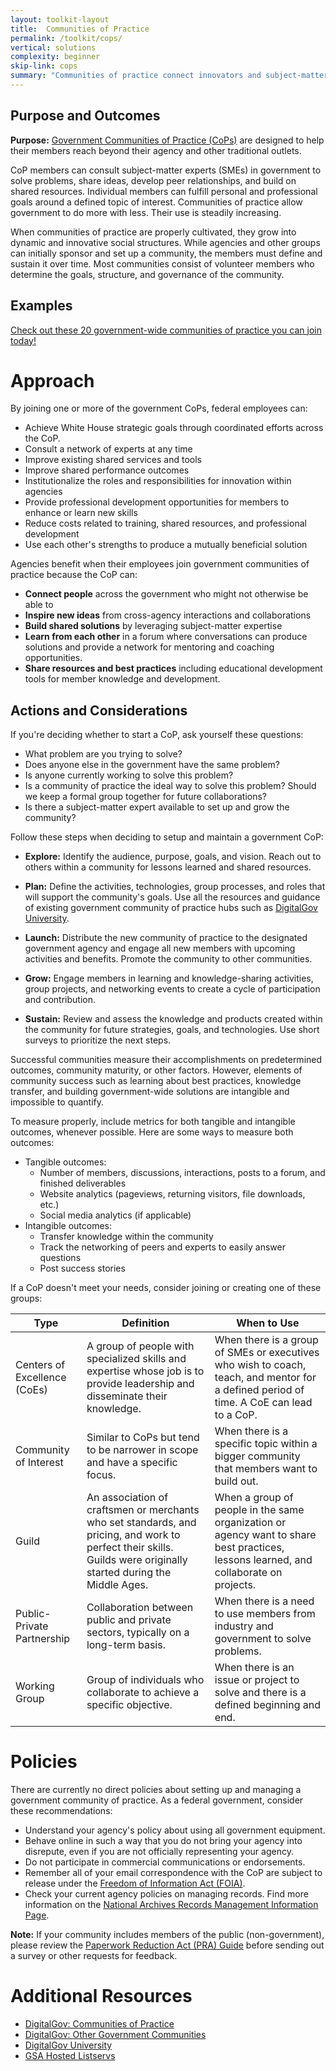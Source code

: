 ```yaml
---
layout: toolkit-layout
title:  Communities of Practice
permalink: /toolkit/cops/
vertical: solutions
complexity: beginner
skip-link: cops
summary: "Communities of practice connect innovators and subject-matter experts to solve problems, share ideas, develop relationships, and build on shared resources."
---
```




## Purpose and Outcomes

**Purpose:** [Government Communities of Practice (CoPs)](https://www.digitalgov.gov/communities/) are designed to help their members reach beyond their agency and other traditional outlets.

CoP members can consult subject-matter experts (SMEs) in government to solve problems, share ideas, develop peer relationships, and build on shared resources. Individual members can fulfill personal and professional goals around a defined topic of interest. Communities of practice allow government to do more with less. Their use is steadily increasing.

When communities of practice are properly cultivated, they grow into dynamic and innovative social structures. While agencies and other groups can initially sponsor and set up a community, the members must define and sustain it over time. Most communities consist of volunteer members who determine the goals, structure, and governance of the community.

## Examples

[Check out these 20 government-wide communities of practice you can join today!](https://www.digitalgov.gov/communities/)

# Approach

By joining one or more of the government CoPs, federal employees can:

-  Achieve White House strategic goals through coordinated efforts across the CoP.
-  Consult a network of experts at any time
-  Improve existing shared services and tools
-  Improve shared performance outcomes
-  Institutionalize the roles and responsibilities for innovation within agencies
-  Provide professional development opportunities for members to enhance or learn new skills
-  Reduce costs related to training, shared resources, and professional development
-  Use each other's strengths to produce a mutually beneficial solution

Agencies benefit when their employees join government communities of practice because the CoP can:

- **Connect people** across the government who might not otherwise be able to
- **Inspire new ideas** from cross-agency interactions and collaborations
- **Build shared solutions** by leveraging subject-matter expertise
- **Learn from each other** in a forum where conversations can produce solutions and provide a network for mentoring and coaching opportunities.
- **Share resources and best practices** including educational development tools for member knowledge and development.

## Actions and Considerations

If you're deciding whether to start a CoP, ask yourself these questions:

- What problem are you trying to solve?
- Does anyone else in the government have the same problem?
- Is anyone currently working to solve this problem?
- Is a community of practice the ideal way to solve this problem? Should we keep a formal group together for future collaborations?
- Is there a subject-matter expert available to set up and grow the community?

Follow these steps when deciding to setup and maintain a government CoP:

- **Explore:** Identify the audience, purpose, goals, and vision. Reach out to others within a community for lessons learned and shared resources.

- **Plan:** Define the activities, technologies, group processes, and roles that will support the community&#39;s goals. Use all the resources and guidance of existing government community of practice hubs such as [DigitalGov University](https://www.digitalgov.gov/digitalgov-university/).

- **Launch:** Distribute the new community of practice to the designated government agency and engage all new members with upcoming activities and benefits. Promote the community to other communities.
- **Grow:** Engage members in learning and knowledge-sharing activities, group projects, and networking events to create a cycle of participation and contribution.

- **Sustain:** Review and assess the knowledge and products created within the community for future strategies, goals, and technologies. Use short surveys to prioritize the next steps.

Successful communities measure their accomplishments on predetermined outcomes, community maturity, or other factors. However, elements of community success such as learning about best practices, knowledge transfer, and building government-wide solutions are intangible and impossible to quantify.

To measure properly, include metrics for both tangible and intangible outcomes, whenever possible. Here are some ways to measure both outcomes:

- Tangible outcomes:
     - Number of members, discussions, interactions, posts to a forum, and finished deliverables
     - Website analytics (pageviews, returning visitors, file downloads, etc.)
     - Social media analytics (if applicable)
-  Intangible outcomes:
     - Transfer knowledge within the community
     - Track the networking of peers and experts to easily answer questions
     - Post success stories

If a CoP doesn't meet your needs, consider joining or creating one of these groups:

| **Type** | **Definition** | **When to Use** |
| --- | --- | --- |
| Centers of Excellence (CoEs) | A group of people with specialized skills and expertise whose job is to provide leadership and disseminate their knowledge. | When there is a group of SMEs or executives who wish to coach, teach, and mentor for a defined period of time. A CoE can lead to a CoP. |
| Community of Interest | Similar to CoPs but tend to be narrower in scope and have a specific focus. | When there is a specific topic within a bigger community that members want to build out. |
| Guild | An association of craftsmen or merchants who set standards, and pricing, and work to perfect their skills. Guilds were originally started during the Middle Ages. | When a group of people in the same organization or agency want to share best practices, lessons learned, and collaborate on projects. |
| Public-Private Partnership | Collaboration between public and private sectors, typically on a long-term basis. | When there is a need to use members from industry and government to solve problems. |
| Working Group | Group of individuals who collaborate to achieve a specific objective. | When there is an issue or project to solve and there is a defined beginning and end. |



# Policies

There are currently no direct policies about setting up and managing a government community of practice. As a federal government, consider these recommendations:

- Understand your agency's policy about using all government equipment.
- Behave online in such a way that you do not bring your agency into disrepute, even if you are not officially representing your agency.
- Do not participate in commercial communications or endorsements.
- Remember all of your email correspondence with the CoP are subject to release under the [Freedom of Information Act (FOIA)](https://www.foia.gov/).
- Check your current agency policies on managing records. Find more information on the [National Archives Records Management Information Page](https://www.archives.gov/records-mgmt).

**Note:** If your community includes members of the public (non-government), please review the [Paperwork Reduction Act (PRA) Guide](https://www.opm.gov/about-us/open-government/digital-government-strategy/fitara/paperwork-reduction-act-guide.pdf) before sending out a survey or other requests for feedback.

# Additional Resources

- [DigitalGov: Communities of Practice](https://www.digitalgov.gov/communities/)
- [DigitalGov: Other Government Communities](https://www.digitalgov.gov/communities/other-government-communities/)
- [DigitalGov University](https://www.digitalgov.gov/digitalgov-university/)
- [GSA Hosted Listservs](https://www.digitalgov.gov/communities/manage-your-listserv-subscription/)
